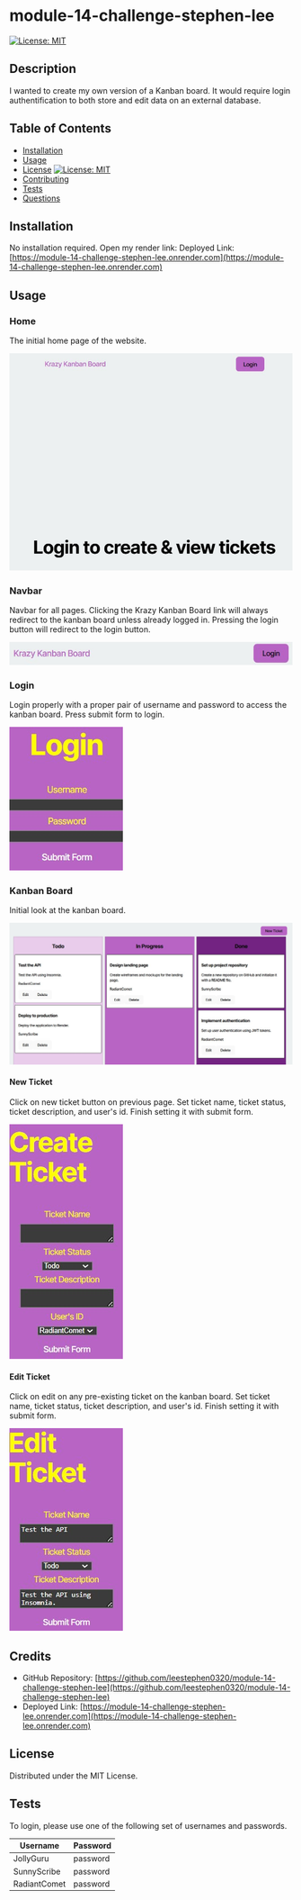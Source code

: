 # module-14-challenge-stephen-lee

[![License: MIT](https://img.shields.io/badge/License-MIT-blue.svg)](https://opensource.org/licenses/MIT)

## Description

I wanted to create my own version of a Kanban board. It would require login authentification to both store and edit data on an external database. 

## Table of Contents 

- [Installation](#installation)
- [Usage](#usage)
- [License](#license) [![License: MIT](https://img.shields.io/badge/License-MIT-blue.svg)](https://opensource.org/licenses/MIT)
- [Contributing](#contributing)
- [Tests](#tests)
- [Questions](#questions)

## Installation

No installation required. Open my render link: Deployed Link: [https://module-14-challenge-stephen-lee.onrender.com](https://module-14-challenge-stephen-lee.onrender.com)

## Usage
### Home
The initial home page of the website.

![home](assets\home.jpg)

### Navbar
Navbar for all pages. Clicking the Krazy Kanban Board link will always redirect to the kanban board unless already logged in. Pressing the login button will redirect to the login button.

![navbar](assets\navbar.jpg)

### Login
Login properly with a proper pair of username and password to access the kanban board. Press submit form to login.

![login](assets\login.jpg)

### Kanban Board
Initial look at the kanban board.

![kanban](assets\kanban-board.jpg)

#### New Ticket
Click on new ticket button on previous page. Set ticket name, ticket status, ticket description, and user's id. Finish setting it with submit form.

![new-ticket](assets\new-ticket.jpg)

#### Edit Ticket
Click on edit on any pre-existing ticket on the kanban board. Set ticket name, ticket status, ticket description, and user's id. Finish setting it with submit form.

![edit-ticket](assets\edit-ticket.jpg)

## Credits
- GitHub Repository: [https://github.com/leestephen0320/module-14-challenge-stephen-lee](https://github.com/leestephen0320/module-14-challenge-stephen-lee)
- Deployed Link: [https://module-14-challenge-stephen-lee.onrender.com](https://module-14-challenge-stephen-lee.onrender.com)

## License
Distributed under the MIT License.

## Tests
To login, please use one of the following set of usernames and passwords.

| Username     | Password |
| ------------ | -------- |
| JollyGuru    | password |
| SunnyScribe  | password |
| RadiantComet | password |